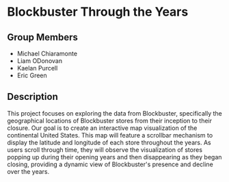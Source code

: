# Blockbuster Through the Years

## Group Members
- Michael Chiaramonte
- Liam ODonovan
- Kaelan Purcell
- Eric Green

## Description
This project focuses on exploring the data from Blockbuster, specifically the geographical locations of Blockbuster stores from their inception to their closure. Our goal is to create an interactive map visualization of the continental United States. This map will feature a scrollbar mechanism to display the latitude and longitude of each store throughout the years. As users scroll through time, they will observe the visualization of stores popping up during their opening years and then disappearing as they began closing, providing a dynamic view of Blockbuster's presence and decline over the years.

